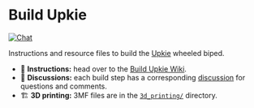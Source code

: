 # Build Upkie

[![Chat](https://img.shields.io/badge/matrix-joint%20chat-%234eb899)](https://matrix.to/#/#tasts-robots:matrix.org)

Instructions and resource files to build the [Upkie](https://hackaday.io/project/185729-upkie-wheeled-biped-robot) wheeled biped.

- 📖 **Instructions:** head over to the [Build Upkie Wiki](https://github.com/tasts-robots/build_upkie/wiki).
- 👷 **Discussions:** each build step has a corresponding [discussion](https://github.com/tasts-robots/build_upkie/discussions) for questions and comments.
- 🏗️ **3D printing:** 3MF files are in the [`3d_printing/`](https://github.com/tasts-robots/build_upkie/tree/main/3d_printing) directory.
